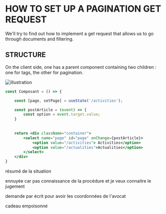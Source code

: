 # HOW TO SET UP A PAGINATION GET REQUEST

We'll try to find out how to implement a get request that allows us to go through documents and filtering.

## STRUCTURE

On the client side, one has a parent component containing two children : one for tags, the other for pagination.

![illustration](../../../../public/illustration.jpg)

```jsx
const Composant = () => {

    const [page, setPage] = useState('/activities');

    const postArticle = (event) => {
        const option = event.target.value;
    }
    
    
    return <div className="container">
        <select name="page" id="page" onChange={postArticle}>
            <option value="/activities"> Activities</option>
            <option value="/actualities">Actualities</option>
        </select>
    </div>
}
```


résumé de la situation

ennuyée car pas connaissance de la procédure et je veux connaitre le jugement

demande par écrit pour avoir les coordonnées de l'avocat

cadeau empoisonné